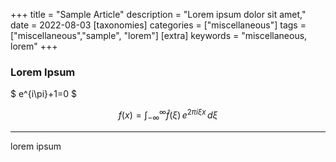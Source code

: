 +++
title = "Sample Article"
description = "Lorem ipsum dolor sit amet,"
date = 2022-08-03
[taxonomies]
categories = ["miscellaneous"]
tags = ["miscellaneous","sample", "lorem"]
[extra]
keywords = "miscellaneous, lorem"
+++

### Lorem Ipsum

$ e^{i\pi}+1=0 $

$$
f(x) = \int_{-\infty}^\infty\hat f(\xi)\,e^{2 \pi i \xi x}\,d\xi
$$

<hr>

lorem ipsum